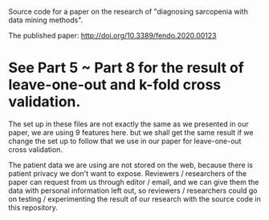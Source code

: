 Source code for a paper on the research of "diagnosing sarcopenia with data mining methods".

The published paper: http://doi.org/10.3389/fendo.2020.00123

# See Part 5 ~ Part 8 for the result of leave-one-out and k-fold cross validation.

The set up in these files are not exactly the same as we presented in our paper, we are using 9 features here. but we shall get the same result if we change the set up to follow that we use in our paper for leave-one-out cross validation.

The patient data we are using are not stored on the web, because there is patient privacy we don't want to expose. Reviewers / researchers of the paper can request from us through editor / email, and we can give them the data with personal information left out, so reviewers / researchers could go on testing / experimenting the result of our research with the source code in this repository.

